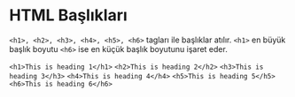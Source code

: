 # HTML Başlıkları
`<h1>, <h2>, <h3>, <h4>, <h5>, <h6>` tagları ile başlıklar atılır. `<h1>` en büyük başlık boyutu `<h6>` ise en küçük başlık boyutunu işaret eder.

`<h1>This is heading 1</h1>`
`<h2>This is heading 2</h2>`
`<h3>This is heading 3</h3>`
`<h4>This is heading 4</h4>`
`<h5>This is heading 5</h5>`
`<h6>This is heading 6</h6>`

